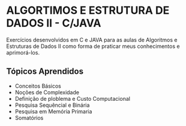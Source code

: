 # ALGORTIMOS E ESTRUTURA DE DADOS II - C/JAVA
Exercícios desenvolvidos em C e JAVA para as aulas de Algoritmos e Estruturas de Dados II como forma de praticar meus conhecimentos e aprimorá-los.
## Tópicos Aprendidos
- Conceitos Básicos
- Noções de Complexidade
- Definição de ploblema e Custo Computacional
- Pesquisa Sequêncial e Binária
- Pesquisa em Memória Primaria
- Somatórios
